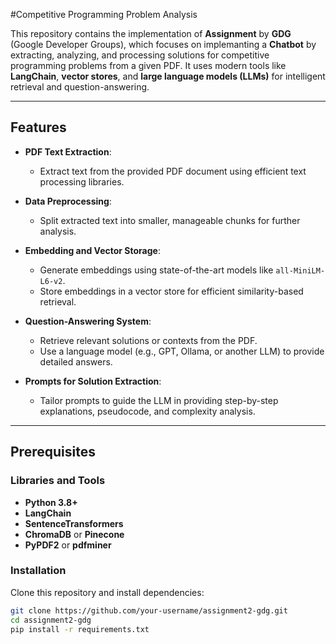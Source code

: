 #Competitive Programming Problem Analysis

This repository contains the implementation of **Assignment** by **GDG** (Google Developer Groups), which focuses on implemanting a **Chatbot** by extracting, analyzing, and processing solutions for competitive programming problems from a given PDF. It uses modern tools like **LangChain**, **vector stores**, and **large language models (LLMs)** for intelligent retrieval and question-answering.

---

## Features

- **PDF Text Extraction**: 
  - Extract text from the provided PDF document using efficient text processing libraries.

- **Data Preprocessing**:
  - Split extracted text into smaller, manageable chunks for further analysis.

- **Embedding and Vector Storage**:
  - Generate embeddings using state-of-the-art models like `all-MiniLM-L6-v2`.
  - Store embeddings in a vector store for efficient similarity-based retrieval.

- **Question-Answering System**:
  - Retrieve relevant solutions or contexts from the PDF.
  - Use a language model (e.g., GPT, Ollama, or another LLM) to provide detailed answers.

- **Prompts for Solution Extraction**:
  - Tailor prompts to guide the LLM in providing step-by-step explanations, pseudocode, and complexity analysis.

---

## Prerequisites

### Libraries and Tools
- **Python 3.8+**
- **LangChain**
- **SentenceTransformers**
- **ChromaDB** or **Pinecone**
- **PyPDF2** or **pdfminer**

### Installation
Clone this repository and install dependencies:

```bash
git clone https://github.com/your-username/assignment2-gdg.git
cd assignment2-gdg
pip install -r requirements.txt
